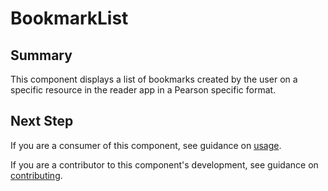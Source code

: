 # BookmarkList

## Summary

This component displays a list of bookmarks created by the user on a specific resource in the reader app in a Pearson specific format.

## Next Step

If you are a consumer of this component, see guidance on [usage](README.usage.md).

If you are a contributor to this component's development, see guidance on [contributing](README.contribute.md).


